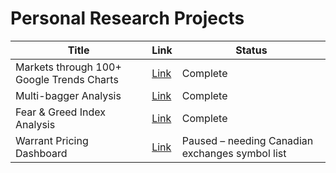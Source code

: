 # Personal Research Projects

Title| Link| Status
--- | --- | ---
Markets through 100+ Google Trends Charts |  [Link](https://github.com/custom-hyper/Research/blob/main/google_trends_viz.ipynb) |  Complete
Multi-bagger Analysis |  [Link](https://github.com/custom-hyper/Research/blob/main/Multi_bagger_Analysis.ipynb) |  Complete
Fear & Greed Index Analysis |  [Link](https://github.com/custom-hyper/Research/blob/main/fearIndex.ipynb) |  Complete
Warrant Pricing Dashboard |  [Link](https://github.com/custom-hyper/warrant-dashboard) |  Paused – needing Canadian exchanges symbol list
